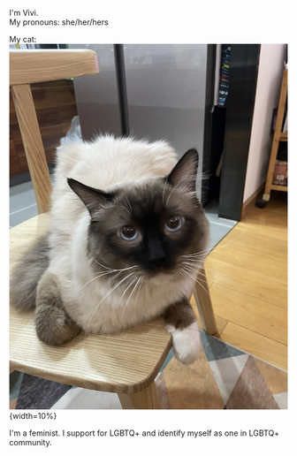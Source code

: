 I'm Vivi.  
My pronouns: she/her/hers

My cat: 
![傻蛋](https://github.com/gtb-2022-liu-yuwei/.github/blob/main/profile/IMG_2072.jpg){width=10%}


I'm a feminist.
I support for LGBTQ+ and identify myself as one in LGBTQ+ community.
